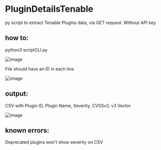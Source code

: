 # PluginDetailsTenable
py script to extract Tenable Plugins data, via GET request. Without API key

## how to:
python3 scriptCLI.py <FILENAME>

![image](https://github.com/emiromank/PluginDetailsTenable/assets/76065274/ca4cecf0-be65-476c-aeb6-544064891c04)

File should have an ID in each line

![image](https://github.com/emiromank/PluginDetailsTenable/assets/76065274/9ed4fa45-bfdb-4cd4-bf83-6dc535c71f70)


## output:
CSV with Plugin ID, Plugin Name, Severity, CVSSv3, v3 Vector

![image](https://github.com/emiromank/PluginDetailsTenable/assets/76065274/f7f30cae-50fe-4ff0-a868-2605a7194237)

## known errors:
Deprecated plugins won't show severity on CSV
